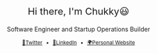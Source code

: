 <br>

<br>


<br>
<h3 style="font-size: 22px; font-weight: 400; line-height: 1" align="center">Hi there, I'm Chukky😃</h3> 
<p align="center">Software Engineer and Startup Operations Builder</p>


<p style="font-size: 12px" align="center">
    <a href="https://twitter.com/TheChukkyEze">🔔Twitter</a>
        <span style="margin: 5px">▪️</span>
    <a href="https://www.linkedin.com/in/eze-chukwuka/" >📘LinkedIn</a>
        <span style="margin: 5px">▪️</span>
    <a href="#" >🌍Personal Website</a>
</p>

<br>

<br>


<br>





<!--
**ChukkyWang/ChukkyWang** is a ✨ _special_ ✨ repository because its `README.md` (this file) appears on your GitHub profile.

Here are some ideas to get you started:

- 🔭 I’m currently working on ...
- 🌱 I’m currently learning ...
- 👯 I’m looking to collaborate on ...
- 🤔 I’m looking for help with ...
- 💬 Ask me about ...
- 📫 How to reach me: ...
- 😄 Pronouns: ...
- ⚡ Fun fact: ...
-->
